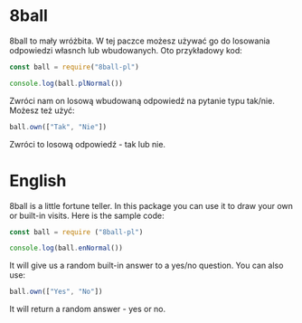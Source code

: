 # 8ball
8ball to mały wróżbita. W tej paczce możesz używać go do losowania odpowiedzi własnch lub wbudowanych. Oto przykładowy kod:

```javascript
const ball = require("8ball-pl")

console.log(ball.plNormal())
```
Zwróci nam on losową wbudowaną odpowiedź na pytanie typu tak/nie. Możesz też użyć:

```javascript
ball.own(["Tak", "Nie"])
```
Zwróci to losową odpowiedź - tak lub nie.

# English
8ball is a little fortune teller. In this package you can use it to draw your own or built-in visits. Here is the sample code:

```javascript
const ball = require ("8ball-pl")

console.log(ball.enNormal())
```
It will give us a random built-in answer to a yes/no question. You can also use:

```javascript
ball.own(["Yes", "No"])
```
It will return a random answer - yes or no.